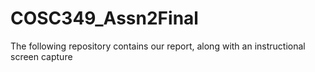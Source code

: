 # COSC349_Assn2Final
The following repository contains our report, along with an instructional screen capture 
